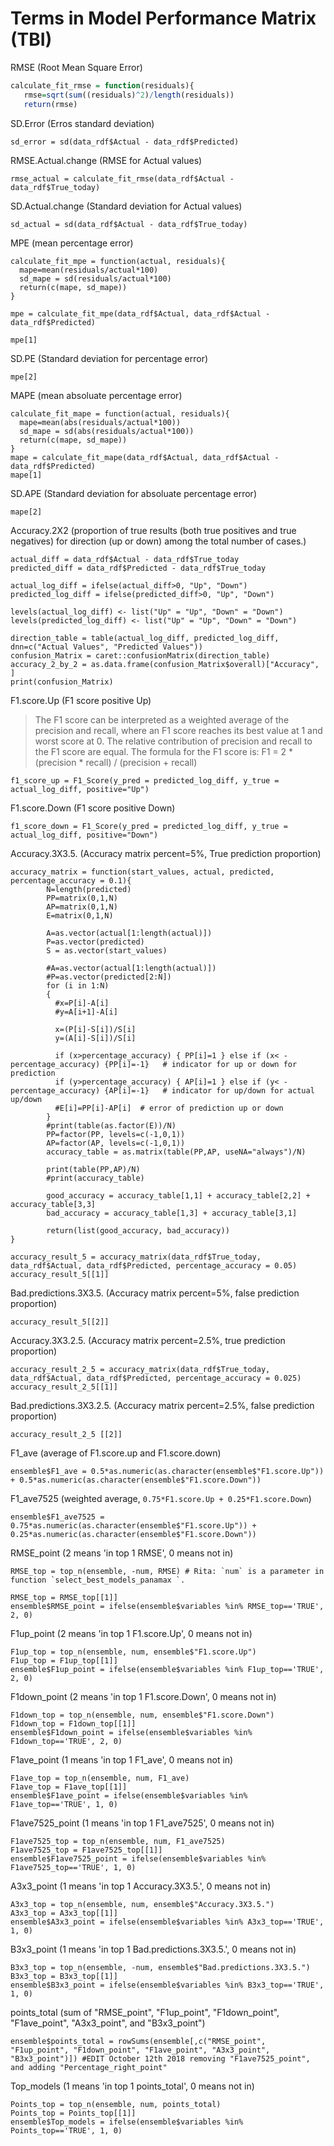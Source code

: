 # Terms in Model Performance Matrix (TBI)

RMSE (Root Mean Square Error)
```r
calculate_fit_rmse = function(residuals){
   rmse=sqrt(sum((residuals)^2)/length(residuals))
   return(rmse)
```
SD.Error (Erros standard deviation)
```
sd_error = sd(data_rdf$Actual - data_rdf$Predicted)
```
RMSE.Actual.change (RMSE for Actual values)
```
rmse_actual = calculate_fit_rmse(data_rdf$Actual - data_rdf$True_today)
```
SD.Actual.change (Standard deviation for Actual values)
```
sd_actual = sd(data_rdf$Actual - data_rdf$True_today)
```
MPE (mean percentage error)
```
calculate_fit_mpe = function(actual, residuals){
  mape=mean(residuals/actual*100)
  sd_mape = sd(residuals/actual*100)
  return(c(mape, sd_mape))
}

mpe = calculate_fit_mpe(data_rdf$Actual, data_rdf$Actual - data_rdf$Predicted)

mpe[1]
```
SD.PE (Standard deviation for percentage error)
```
mpe[2]
```
MAPE (mean absoluate percentage error)
```
calculate_fit_mape = function(actual, residuals){
  mape=mean(abs(residuals/actual*100))
  sd_mape = sd(abs(residuals/actual*100))
  return(c(mape, sd_mape))
}
mape = calculate_fit_mape(data_rdf$Actual, data_rdf$Actual - data_rdf$Predicted)
mape[1]
```
SD.APE (Standard deviation for absoluate percentage error)
```
mape[2]
```
Accuracy.2X2 (proportion of true results (both true positives and true negatives) for direction (up or down) among the total number of cases.)

```
actual_diff = data_rdf$Actual - data_rdf$True_today
predicted_diff = data_rdf$Predicted - data_rdf$True_today
  
actual_log_diff = ifelse(actual_diff>0, "Up", "Down")
predicted_log_diff = ifelse(predicted_diff>0, "Up", "Down")
  
levels(actual_log_diff) <- list("Up" = "Up", "Down" = "Down")
levels(predicted_log_diff) <- list("Up" = "Up", "Down" = "Down")

direction_table = table(actual_log_diff, predicted_log_diff, dnn=c("Actual Values", "Predicted Values"))
confusion_Matrix = caret::confusionMatrix(direction_table)
accuracy_2_by_2 = as.data.frame(confusion_Matrix$overall)["Accuracy", ]
print(confusion_Matrix)
```
F1.score.Up (F1 score positive Up)

>The F1 score can be interpreted as a weighted average of the precision and recall, where an F1 score reaches its best value at 1 and worst score at 0. The relative contribution of precision and recall to the F1 score are equal. The formula for the F1 score is:
F1 = 2 * (precision * recall) / (precision + recall)
```
f1_score_up = F1_Score(y_pred = predicted_log_diff, y_true = actual_log_diff, positive="Up")
```

F1.score.Down (F1 score positive Down)
```
f1_score_down = F1_Score(y_pred = predicted_log_diff, y_true = actual_log_diff, positive="Down")
```

Accuracy.3X3.5. (Accuracy matrix percent=5%, True prediction proportion)
```
accuracy_matrix = function(start_values, actual, predicted, percentage_accuracy = 0.1){
        N=length(predicted)
        PP=matrix(0,1,N)
        AP=matrix(0,1,N)
        E=matrix(0,1,N)
  
        A=as.vector(actual[1:length(actual)])
        P=as.vector(predicted)
        S = as.vector(start_values)
  
        #A=as.vector(actual[1:length(actual)])
        #P=as.vector(predicted[2:N])
        for (i in 1:N)
        {  
          #x=P[i]-A[i]
          #y=A[i+1]-A[i]
          
          x=(P[i]-S[i])/S[i]
          y=(A[i]-S[i])/S[i]
          
          if (x>percentage_accuracy) { PP[i]=1 } else if (x< -percentage_accuracy) {PP[i]=-1}   # indicator for up or down for prediction
          if (y>percentage_accuracy) { AP[i]=1 } else if (y< -percentage_accuracy) {AP[i]=-1}   # indicator for up/down for actual up/down
          #E[i]=PP[i]-AP[i]  # error of prediction up or down
        }
        #print(table(as.factor(E))/N)
        PP=factor(PP, levels=c(-1,0,1))
        AP=factor(AP, levels=c(-1,0,1))
        accuracy_table = as.matrix(table(PP,AP, useNA="always")/N)
        
        print(table(PP,AP)/N)
        #print(accuracy_table)
  
        good_accuracy = accuracy_table[1,1] + accuracy_table[2,2] + accuracy_table[3,3]
        bad_accuracy = accuracy_table[1,3] + accuracy_table[3,1]
      
        return(list(good_accuracy, bad_accuracy))
}
```
```
accuracy_result_5 = accuracy_matrix(data_rdf$True_today, data_rdf$Actual, data_rdf$Predicted, percentage_accuracy = 0.05)
accuracy_result_5[[1]]
```
Bad.predictions.3X3.5. (Accuracy matrix percent=5%, false prediction proportion)

```
accuracy_result_5[[2]]
```

Accuracy.3X3.2.5. (Accuracy matrix percent=2.5%, true prediction proportion)
```
accuracy_result_2_5 = accuracy_matrix(data_rdf$True_today, data_rdf$Actual, data_rdf$Predicted, percentage_accuracy = 0.025)
accuracy_result_2_5[[1]]
```
Bad.predictions.3X3.2.5. (Accuracy matrix percent=2.5%, false prediction proportion)
```
accuracy_result_2_5 [[2]]
```
F1_ave (average of F1.score.up and F1.score.down)

```
ensemble$F1_ave = 0.5*as.numeric(as.character(ensemble$"F1.score.Up")) + 0.5*as.numeric(as.character(ensemble$"F1.score.Down"))
```
F1_ave7525 (weighted average, `0.75*F1.score.Up + 0.25*F1.score.Down`)

```
ensemble$F1_ave7525 = 0.75*as.numeric(as.character(ensemble$"F1.score.Up")) + 0.25*as.numeric(as.character(ensemble$"F1.score.Down"))
```
RMSE_point (2 means 'in top 1 RMSE', 0 means not in)
```
RMSE_top = top_n(ensemble, -num, RMSE) # Rita: `num` is a parameter in function `select_best_models_panamax `.

RMSE_top = RMSE_top[[1]]
ensemble$RMSE_point = ifelse(ensemble$variables %in% RMSE_top=='TRUE', 2, 0)
```

F1up_point (2 means 'in top 1 F1.score.Up', 0 means not in)
```
F1up_top = top_n(ensemble, num, ensemble$"F1.score.Up")
F1up_top = F1up_top[[1]]
ensemble$F1up_point = ifelse(ensemble$variables %in% F1up_top=='TRUE', 2, 0)
```
F1down_point (2 means 'in top 1 F1.score.Down', 0 means not in)
```
F1down_top = top_n(ensemble, num, ensemble$"F1.score.Down")
F1down_top = F1down_top[[1]]
ensemble$F1down_point = ifelse(ensemble$variables %in% F1down_top=='TRUE', 2, 0)
```

F1ave_point (1 means 'in top 1 F1_ave', 0 means not in)
```
F1ave_top = top_n(ensemble, num, F1_ave)
F1ave_top = F1ave_top[[1]]
ensemble$F1ave_point = ifelse(ensemble$variables %in% F1ave_top=='TRUE', 1, 0)
```

F1ave7525_point (1 means 'in top 1 F1_ave7525', 0 means not in)
```
F1ave7525_top = top_n(ensemble, num, F1_ave7525)
F1ave7525_top = F1ave7525_top[[1]]
ensemble$F1ave7525_point = ifelse(ensemble$variables %in% F1ave7525_top=='TRUE', 1, 0)
```

A3x3_point (1 means 'in top 1 Accuracy.3X3.5.', 0 means not in)
```
A3x3_top = top_n(ensemble, num, ensemble$"Accuracy.3X3.5.")
A3x3_top = A3x3_top[[1]]
ensemble$A3x3_point = ifelse(ensemble$variables %in% A3x3_top=='TRUE', 1, 0)
```

B3x3_point (1 means 'in top 1 Bad.predictions.3X3.5.', 0 means not in)
```
B3x3_top = top_n(ensemble, -num, ensemble$"Bad.predictions.3X3.5.")
B3x3_top = B3x3_top[[1]]
ensemble$B3x3_point = ifelse(ensemble$variables %in% B3x3_top=='TRUE', 1, 0)
```

points_total (sum of "RMSE_point", "F1up_point", "F1down_point", "F1ave_point", "A3x3_point", and "B3x3_point")
```
ensemble$points_total = rowSums(ensemble[,c("RMSE_point", "F1up_point", "F1down_point", "F1ave_point", "A3x3_point", "B3x3_point")]) #EDIT October 12th 2018 removing "F1ave7525_point",  and adding "Percentage_right_point"
```
Top_models (1 means 'in top 1 points_total', 0 means not in)
```
Points_top = top_n(ensemble, num, points_total)
Points_top = Points_top[[1]]
ensemble$Top_models = ifelse(ensemble$variables %in% Points_top=='TRUE', 1, 0)
```















